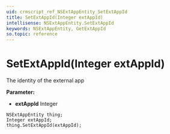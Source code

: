 ```yaml
---
uid: crmscript_ref_NSExtAppEntity_SetExtAppId
title: SetExtAppId(Integer extAppId)
intellisense: NSExtAppEntity.SetExtAppId
keywords: NSExtAppEntity, GetExtAppId
so.topic: reference
---
```


# SetExtAppId(Integer extAppId)

The identity of the external app

**Parameter:** 
 - **extAppId** Integer

```crmscript
NSExtAppEntity thing;
Integer extAppId;
thing.SetExtAppId(extAppId);
```

